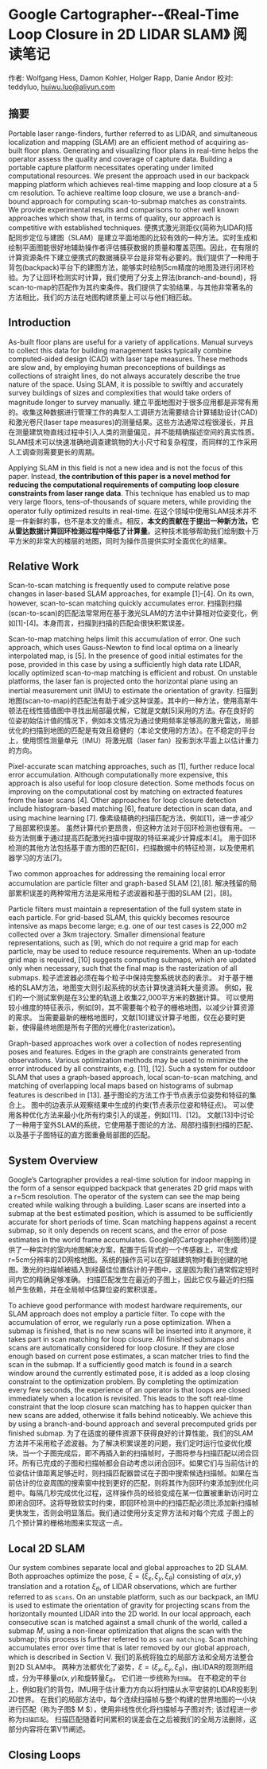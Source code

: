 # Google Cartographer--《Real-Time Loop Closure in 2D LIDAR SLAM》 阅读笔记

作者: Wolfgang Hess, Damon Kohler, Holger Rapp, Danie Andor
校对: teddyluo, huiwu.luo@aliyun.com

## 摘要
Portable laser range-finders, further referred to as LIDAR, and simultaneous localization and mapping (SLAM) are an efficient method of acquiring as-built floor plans. Generating and visualizing floor plans in real-time helps the operator assess the quality and coverage of capture data. Building a portable capture platform necessitates operating under limited computational resources. We present the approach used in our backpack mapping platform which achieves real-time mapping and loop closure at a 5 cm resolution. To achieve realtime loop closure, we use a branch-and-bound approach for computing scan-to-submap matches as constraints. We provide experimental results and comparisons to other well known approaches which show that, in terms of quality, our approach is competitive with established techniques.
便携式激光测距仪(简称为LIDAR)搭配同步定位与建图（SLAM）是建立平面地图的比较有效的一种方法。实时生成和绘制平面图能很好地辅助操作者评估捕获数据的质量和覆盖范围。因此，在有限的计算资源条件下建立便携式的数据捕获平台是非常有必要的。我们提供了一种用于背包(backpack)平台下的建图方法，能够实时绘制5cm精度的地图及进行闭环检验。为了让回环检测实时计算，我们使用了分支上界法(branch-and-bound)，将scan-to-map的匹配作为其约束条件。我们提供了实验结果，与其他非常著名的方法相比，我们的方法在地图构建质量上可以与他们相匹敌。

## Introduction
As-built floor plans are useful for a variety of applications. Manual surveys to collect this data for building management tasks typically combine computed-aided design (CAD) with laser tape measures. These methods are slow and, by employing human preconceptions of buildings as collections of straight lines, do not always accurately describe the true nature of the space. Using SLAM, it is possible to swiftly and accurately survey buildings of sizes and complexities that would take orders of magnitude longer to survey manually.
建立平面地图对于很多应用都是非常有用的。收集这种数据进行管理工作的典型人工调研方法需要结合计算辅助设计(CAD)和激光卷尺(laser tape measures)的测量结果。这些方法通常过程很漫长，并且在测量建筑物直线过程中引入人类的测量偏见，并不能精确描述空间的真实性质。SLAM技术可以快速准确地调查建筑物的大小尺寸和复杂程度，而同样的工作采用人工调查则需要更长的周期。

Applying SLAM in this field is not a new idea and is not the focus of this paper. Instead, **the contribution of this paper is a novel method for reducing the computational requirements of computing loop closure constraints from laser range data**. This technique has enabled us to map very large floors, tens-of-thousands of square meters, while providing the operator fully optimized results in real-time.
在这个领域中使用SLAM技术并不是一件新鲜的事，也不是本文的重点。相反，__本文的贡献在于提出一种新方法，它从雷达数据计算回环检测过程中降低了计算量__。这种技术能够帮助我们绘制数十万平方米的非常大的楼层的地图，同时为操作员提供实时全面优化的结果。

## Relative Work
Scan-to-scan matching is frequently used to compute relative pose changes in laser-based SLAM approaches, for example [1]–[4]. On its own, however, scan-to-scan matching quickly accumulates error.
扫描到扫描(scan-to-scan)的匹配法常常用在基于激光SLAM的方法中计算相对位姿变化，例如[1]-[4]。本身而言，扫描到扫描的匹配会很快积累误差。

Scan-to-map matching helps limit this accumulation of error. One such approach, which uses Gauss-Newton to find local optima on a linearly interpolated map, is [5]. In the presence of good initial estimates for the pose, provided in this case by using a sufficiently high data rate LIDAR, locally optimized scan-to-map matching is efficient and robust. On unstable platforms, the laser fan is projected onto the horizontal plane using an inertial measurement unit (IMU) to estimate the orientation of gravity.
扫描到地图(scan-to-map)的匹配法有助于减少这种误差。其中的一种方法，使用高斯牛顿法在线性插值图中寻找出局部最优解，它就是文献[5]采用的方法。存在良好的位姿初始估计值的情况下，例如本文情况为通过使用频率足够高的激光雷达，局部优化的扫描到地图的匹配是有效且稳健的（本论文使用的方法）。在不稳定的平台上，使用惯性测量单元（IMU）将激光扇（laser fan）投影到水平面上以估计重力的方向。

Pixel-accurate scan matching approaches, such as [1], further reduce local error accumulation. Although computationally more expensive, this approach is also useful for loop closure detection. Some methods focus on improving on the computational cost by matching on extracted features from the laser scans [4]. Other approaches for loop closure detection include histogram-based matching [6], feature detection in scan data, and using machine learning [7].
像素级精确的扫描匹配方法，例如[1]，进一步减少了局部累积误差。 虽然计算代价更昂贵，但这种方法对于回环检测也很有用。 一些方法侧重于通过提高匹配激光扫描中提取的特征来减少计算成本[4]。 用于回环检测的其他方法包括基于直方图的匹配[6]，扫描数据中的特征检测，以及使用机器学习的方法[7]。

Two common approaches for addressing the remaining local error accumulation are particle filter and graph-based SLAM [2],[8].
解决残留的局部累积误差的两种常用方法是采用粒子滤波器和基于图的SLAM [2]，[8]。

Particle filters must maintain a representation of the full system state in each particle. For grid-based SLAM, this quickly becomes resource intensive as maps become large; e.g. one of our test cases is 22,000 m2 collected over a 3km trajectory. Smaller dimensional feature representations, such as [9], which do not require a grid map for each particle, may be used to reduce resource requirements. When an up-todate grid map is required, [10] suggests computing submaps, which are updated only when necessary, such that the final map is the rasterization of all submaps.
粒子滤波器必须在每个粒子中保持完整系统状态的表示。 对于基于栅格的SLAM方法，地图变大则引起系统的状态计算快速消耗大量资源。
例如，我们的一个测试案例是在3公里的轨道上收集22,000平方米的数据计算。 可以使用较小维度的特征表示，例如[9]，其不需要每个粒子的栅格地图，以减少计算资源的需求。 当需要最新的栅格地图时，文献[10]建议计算子地图，仅在必要时更新，使得最终地图是所有子图的光栅化(rasterization)。

Graph-based approaches work over a collection of nodes representing poses and features. Edges in the graph are constraints generated from observations. Various optimization methods may be used to minimize the error introduced by all constraints, e.g. [11], [12]. Such a system for outdoor SLAM that uses a graph-based approach, local scan-to-scan matching, and matching of overlapping local maps based on histograms of submap features is described in [13].
基于图论的方法工作于节点表示位姿势和特征的集合上。 图中的边表示从观察结果中生成的约束(节点表示位姿和特征点)。 可以使用各种优化方法来最小化所有约束引入的误差，例如[11]、[12]。 文献[13]中讨论了一种用于室外SLAM的系统，它使用基于图论的方法、局部扫描到扫描的匹配、以及基于子图特征的直方图重叠局部图的匹配。

## System Overview
Google’s Cartographer provides a real-time solution for indoor mapping in the form of a sensor equipped backpack that generates 2D grid maps with a r=5cm resolution. The operator of the system can see the map being created while walking through a building. Laser scans are inserted into a submap at the best estimated position, which is assumed to be sufficiently accurate for short periods of time. Scan matching happens against a recent submap, so it only depends on recent scans, and the error of pose estimates in the world frame accumulates.
Google的Cartographer(制图师)提供了一种实时的室内地图解决方案，配置于后背式的一个传感器上，可生成r=5cm分辨率的2D网格地图。系统的操作员可以在穿越建筑物时看到创建的地图。激光的扫描帧被插入到经最佳位置估计的子图中，这是因为我们通常假定短时间内它的精确足够准确。 扫描匹配发生在最近的子图上，因此它仅与最近的扫描帧产生依赖，并在全局帧中估算位姿的累积误差。

To achieve good performance with modest hardware requirements, our SLAM approach does not employ a particle filter. To cope with the accumulation of error, we regularly run a pose optimization. When a submap is finished, that is no new scans will be inserted into it anymore, it takes part in scan matching for loop closure. All finished submaps and scans are automatically considered for loop closure. If they are close enough based on current pose estimates, a scan matcher tries to find the scan in the submap. If a sufficiently good match is found in a search window around the currently estimated pose, it is added as a loop closing constraint to the optimization problem. By completing the optimization every few seconds, the experience of an operator is that loops are closed immediately when a location is revisited. This leads to the soft real-time constraint that the loop closure scan matching has to happen quicker than new scans are added, otherwise it falls behind noticeably. We achieve this by using a branch-and-bound approach and several precomputed grids per finished submap.
为了在适度的硬件资源下获得良好的计算性能，我们的SLAM方法并不采用粒子滤波器。为了解决积累误差的问题，我们定时运行位姿优化模块。当一个子图完成后，即不再插入新的扫描帧时，子图将参与扫描匹配以闭合回环。所有已完成的子图和扫描帧都会自动考虑以闭合回环。如果它们与当前估计的位姿估计值距离足够近时，则扫描匹配器尝试在子图中搜索候选扫描帧。如果在当前估计的位姿周围的搜索窗中找到更好的匹配，则将其作为回环约束添加到优化问题中。每隔几秒完成优化过程，这样操作员的经验变成在某一位置被重新访问时立即闭合回环。这将导致软实时约束，即回环检测中的扫描匹配必须比添加新扫描帧更快发生，否则会明显落后。我们通过使用分支定界方法和对每个完成 子图上的几个预计算的栅格地图来实现这一点。

## Local 2D SLAM
Our system combines separate local and global approaches to 2D SLAM. Both approaches optimize the pose, $\xi=(\xi_x, \xi_y, \xi_\theta)$ consisting of $a(x, y)$ translation and a rotation $\xi_\theta$, of LIDAR observations, which are further referred to as `scans`. On an unstable platform, such as our backpack, an IMU is used to estimate the orientation of gravity for projecting scans from the horizontally mounted LIDAR into the 2D world. In our local approach, each consecutive scan is matched against a small chunk of the world, called a submap $M$, using a non-linear optimization that aligns the scan with the submap; this process is further referred to as `scan matching`. Scan matching accumulates error over time that is later removed by our global approach, which is described in Section V.
我们的系统将独立的局部方法和全局方法整合到2D SLAM中。 两种方法都优化了姿势，$\xi=(\xi_x, \xi_y, \xi_\theta)$，由LIDAR的观测所组成，分为平移量$a(x, y)$和旋转量$\xi_\theta$， 它们进一步统称为`扫描`。 在不稳定的平台上，例如我们的背包，IMU用于估计重力方向以将扫描从水平安装的LIDAR投影到2D世界。 在我们的局部方法中，每个连续扫描帧与整个构建的世界地图的一小块进行匹配（称为子图$ M $），使用非线性优化将扫描帧与子图对齐; 该过程进一步称为`扫描匹配`。 扫描匹配随着时间累积的误差会在之后被我们的全局方法删除，这部分内容将在第V节阐述。

## Closing Loops